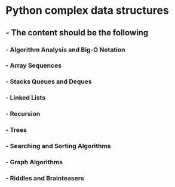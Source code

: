 # Python complex data structures


## - The content should be the following

### - Algorithm Analysis and Big-O Notation
### - Array Sequences
### - Stacks Queues and Deques
### - Linked Lists
### - Recursion
### - Trees
### - Searching and Sorting Algorithms
### - Graph Algorithms
### - Riddles and Brainteasers
